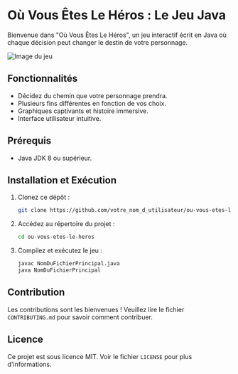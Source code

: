 
# Où Vous Êtes Le Héros : Le Jeu Java

Bienvenue dans "Où Vous Êtes Le Héros", un jeu interactif écrit en Java où chaque décision peut changer le destin de votre personnage.

![Image du jeu](url_de_l_image.png)

## Fonctionnalités

- Décidez du chemin que votre personnage prendra.
- Plusieurs fins différentes en fonction de vos choix.
- Graphiques captivants et histoire immersive.
- Interface utilisateur intuitive.

## Prérequis

- Java JDK 8 ou supérieur.

## Installation et Exécution

1. Clonez ce dépôt :
   ```bash
   git clone https://github.com/votre_nom_d_utilisateur/ou-vous-etes-le-heros.git
   ```

2. Accédez au répertoire du projet :
   ```bash
   cd ou-vous-etes-le-heros
   ```

3. Compilez et exécutez le jeu :
   ```bash
   javac NomDuFichierPrincipal.java
   java NomDuFichierPrincipal
   ```

## Contribution

Les contributions sont les bienvenues ! Veuillez lire le fichier `CONTRIBUTING.md` pour savoir comment contribuer.

## Licence

Ce projet est sous licence MIT. Voir le fichier `LICENSE` pour plus d'informations.
